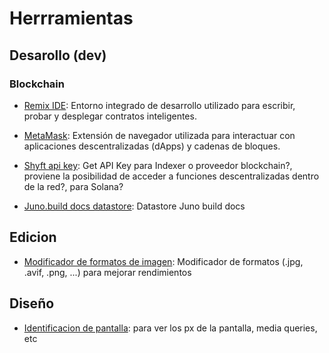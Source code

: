 # Herrramientas

## Desarollo (dev)
### Blockchain
- [Remix IDE](https://remix.ethereum.org/): Entorno integrado de desarrollo utilizado para escribir, probar y desplegar contratos inteligentes.
- [MetaMask](https://metamask.io/): Extensión de navegador utilizada para interactuar con aplicaciones descentralizadas (dApps) y cadenas de bloques.

- [Shyft api key](https://shyft.to/get-api-key): Get API Key para Indexer o proveedor blockchain?, proviene la posibilidad de acceder a funciones descentralizadas dentro de la red?, para Solana?
- [Juno.build docs datastore](https://juno.build/docs/build/datastore): Datastore Juno build docs
## Edicion
- [Modificador de formatos de imagen](https://squoosh.app/editor): Modificador de formatos (.jpg, .avif, .png, ...) para mejorar rendimientos
## Diseño
- [Identificacion de pantalla](https://www.mydevice.io/): para ver los px de la pantalla, media queries, etc
